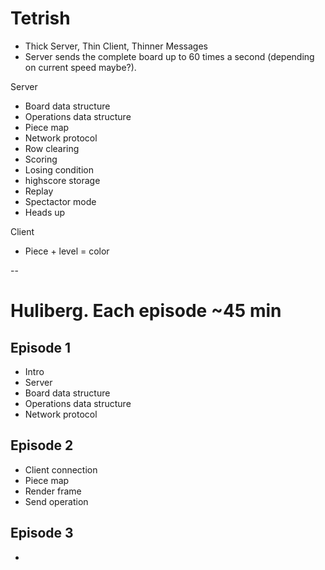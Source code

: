 Tetrish
===

* Thick Server, Thin Client, Thinner Messages
* Server sends the complete board up to 60 times a second (depending on current speed maybe?).

Server
* Board data structure
* Operations data structure
* Piece map
* Network protocol
* Row clearing
* Scoring
* Losing condition
* highscore storage
* Replay
* Spectactor mode
* Heads up

Client
* Piece + level = color

-- 

# Huliberg. Each episode ~45 min

## Episode 1
* Intro
* Server
* Board data structure
* Operations data structure
* Network protocol

## Episode 2
* Client connection
* Piece map
* Render frame
* Send operation


## Episode 3
*
